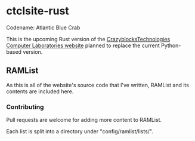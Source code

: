 # ctclsite-rust
Codename: Atlantic Blue Crab

This is the upcoming Rust version of the [CrazyblocksTechnologies Computer Laboratories website](https://crazyblockstech.com/) planned to replace the current Python-based version.


## RAMList
As this is all of the website's source code that I've written, RAMList and its contents are included here.

### Contributing
Pull requests are welcome for adding more content to RAMList.

Each list is split into a directory under "config/ramlist/lists/".